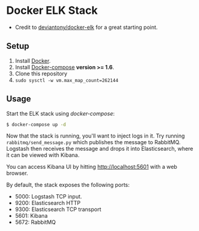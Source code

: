 # Docker ELK Stack
- Credit to [deviantony/docker-elk](https://github.com/deviantony/docker-elk) for a great starting point.

## Setup

1. Install [Docker](http://docker.io).
2. Install [Docker-compose](http://docs.docker.com/compose/install/) **version >= 1.6**.
3. Clone this repository
4. `sudo sysctl -w vm.max_map_count=262144`

## Usage

Start the ELK stack using *docker-compose*:

```bash
$ docker-compose up -d
```

Now that the stack is running, you'll want to inject logs in it. Try running `rabbitmq/send_message.py` which publishes the message to RabbitMQ. Logstash then receives the message and drops it into Elasticsearch, where it can be viewed with Kibana.

You can access Kibana UI by hitting [http://localhost:5601](http://localhost:5601) with a web browser.

By default, the stack exposes the following ports:
- 5000: Logstash TCP input.
- 9200: Elasticsearch HTTP
- 9300: Elasticsearch TCP transport
- 5601: Kibana
- 5672: RabbitMQ
